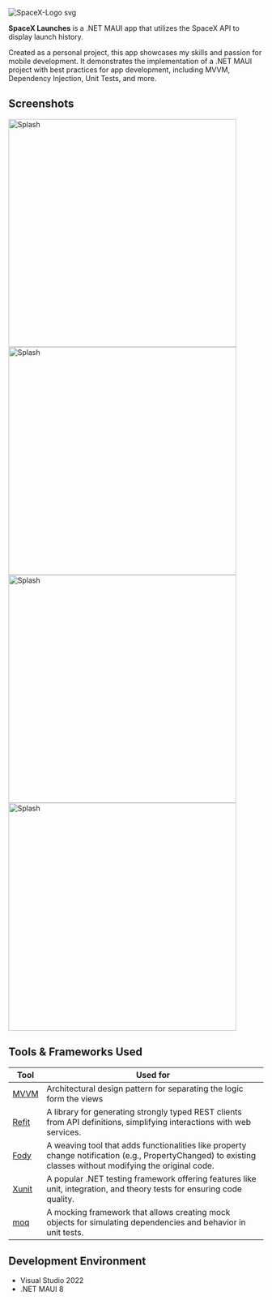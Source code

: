 ![SpaceX-Logo svg](https://github.com/emersonsmp/SpaceXLaunches/assets/32761815/349e18cc-64da-40f4-ac73-e13cff78414f)

<b>SpaceX Launches</b> is a .NET MAUI app that utilizes the SpaceX API to display launch history. 

Created as a personal project, this app showcases my skills and passion for mobile development. It demonstrates the implementation of a .NET MAUI project with best practices for app development, including MVVM, Dependency Injection, Unit Tests, and more.


## Screenshots
<img src="https://i.imgur.com/JLT4xKH.png" alt="Splash" height=450> <img src="https://i.imgur.com/XAPJxlu.png" alt="Splash" height=450> 
<img src="https://i.imgur.com/4ocXl0T.png" alt="Splash" height=450> <img src="https://i.imgur.com/KOaV933.png" alt="Splash" height=450>

## Tools & Frameworks Used


| Tool                                                                                                  | Used for                                                                                                                                                   |
|-------------------------------------------------------------------------------------------------------|------------------------------------------------------------------------------------------------------------------------------------------------------------|
| [MVVM](https://learn.microsoft.com/pt-br/dotnet/maui/xaml/fundamentals/mvvm?view=net-maui-8.0)        | Architectural design pattern for separating the logic form the views                                                                                       |
| [Refit](https://github.com/reactiveui/refit)                                                          | A library for generating strongly typed REST clients from API definitions, simplifying interactions with web services.                                     |
| [Fody](https://github.com/Fody/PropertyChanged)                                                       | A weaving tool that adds functionalities like property change notification (e.g., PropertyChanged) to existing classes without modifying the original code.|
| [Xunit](https://cedricgabrang.medium.com/adding-xunit-test-to-your-net-maui-project-ee36c00a8542)     | A popular .NET testing framework offering features like unit, integration, and theory tests for ensuring code quality.                                     |
| [moq](https://github.com/devlooped/moq)                                                               | A mocking framework that allows creating mock objects for simulating dependencies and behavior in unit tests.                                              |

## Development Environment
* Visual Studio 2022
* .NET MAUI 8
